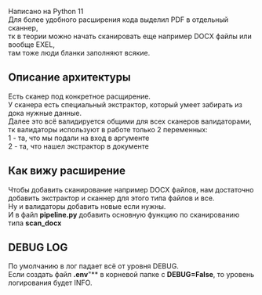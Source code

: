 Написано на Python 11<br>
Для более удобного расширения кода выделил PDF в отдельный сканнер,<br>
тк в теории можно начать сканировать еще например DOCX файлы или вообще EXEL,<br>
там тоже люди бланки заполняют всякие.

## Описание архитектуры
Есть сканер под конкретное расщирение.<br>
У сканера есть специальный экстрактор, который умеет забирать из дока нужные данные.<br>
Далее это всё валидируется общими для всех сканеров валидаторами, тк валидаторы используют в работе только 2 переменных:<br>
1 - та, что мы подали на вход в аргументе<br>
2 - та, что нашел экстрактор в документе<br>

## Как вижу расширение
Чтобы добавить сканирование например DOCX файлов, нам достаточно добавить экстрактор и сканнер для этого типа файлов и все.<br>
Ну и валидаторы добавить новые если нужны.<br>
И в файл **pipeline.py** добавить основную функцию по сканированию типа **scan_docx**<br>

## DEBUG LOG
По умолчанию в лог падает всё от уровня DEBUG.<br>
Если создать файл **.env**"** в корневой папке c **DEBUG=False**, то уровень логирования будет INFO.
